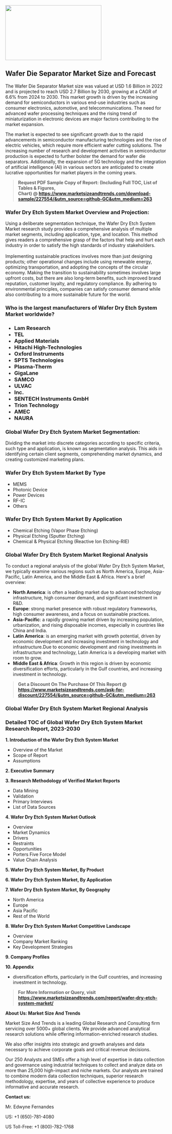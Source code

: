 <p><img class="alignnone size-medium wp-image-20088" src="https://ffe5etoiles.com/wp-content/uploads/2024/12/MST1-300x171.png" alt="" width="300" height="171" /></p><h2>Wafer Die Separator Market Size and Forecast</h2><p>The Wafer Die Separator Market size was valued at USD 1.6 Billion in 2022 and is projected to reach USD 2.7 Billion by 2030, growing at a CAGR of 6.6% from 2024 to 2030. This market growth is driven by the increasing demand for semiconductors in various end-use industries such as consumer electronics, automotive, and telecommunications. The need for advanced wafer processing techniques and the rising trend of miniaturization in electronic devices are major factors contributing to the market expansion.</p><p>The market is expected to see significant growth due to the rapid advancements in semiconductor manufacturing technologies and the rise of electric vehicles, which require more efficient wafer cutting solutions. The increasing number of research and development activities in semiconductor production is expected to further bolster the demand for wafer die separators. Additionally, the expansion of 5G technology and the integration of artificial intelligence (AI) in various sectors are anticipated to create lucrative opportunities for market players in the coming years.</p></p><blockquote id="" class=""><strong>Request PDF Sample Copy of Report: (Including Full TOC, List of Tables &amp; Figures, Chart)&nbsp;@&nbsp;<strong><a href="https://www.marketsizeandtrends.com/download-sample/227554/&utm_source=github-GC&utm_medium=263" target="_blank">https://www.marketsizeandtrends.com/download-sample/227554/&utm_source=github-GC&utm_medium=263</a></strong></strong></blockquote><h3 id="" class="">Wafer Dry Etch System Market&nbsp;Overview and Projection:</h3><p id="" class="">Using a deliberate segmentation technique, the Wafer Dry Etch System Market research study provides a comprehensive analysis of multiple market segments, including application, type, and location. This method gives readers a comprehensive grasp of the factors that help and hurt each industry in order to satisfy the high standards of industry stakeholders. <br /> <br />Implementing sustainable practices involves more than just designing products; other operational changes include using renewable energy, optimizing transportation, and adopting the concepts of the circular economy. Making the transition to sustainability sometimes involves large upfront costs, but there are also long-term benefits, such improved brand reputation, customer loyalty, and regulatory compliance. By adhering to environmental principles, companies can satisfy consumer demand while also contributing to a more sustainable future for the world.</p><h3 id="" class="">Who is the largest manufacturers of&nbsp;Wafer Dry Etch System Market worldwide?</h3><h3 class=""><p><ul><li>Lam Research </li><li> TEL </li><li> Applied Materials </li><li> Hitachi High-Technologies </li><li> Oxford Instruments </li><li> SPTS Technologies </li><li> Plasma-Therm </li><li> GigaLane </li><li> SAMCO </li><li> ULVAC </li><li> Inc. </li><li> SENTECH Instruments GmbH </li><li> Trion Technology </li><li> AMEC </li><li> NAURA</li></ul></p></h3><h3 id="" class="">Global&nbsp;Wafer Dry Etch System Market Segmentation:</h3><p id="" class="">Dividing the market into discrete categories according to specific criteria, such type and application, is known as segmentation analysis. This aids in identifying certain client segments, comprehending market dynamics, and creating customized marketing plans.</p><h3 id="" class="">Wafer Dry Etch System Market&nbsp;By Type</h3><p><p><ul><li>MEMS</li><li> Photonic Device</li><li> Power Devices</li><li> RF-IC</li><li> Others</p></li></ul></p></p><h3 id="" class="">Wafer Dry Etch System Market&nbsp;By Application</h3><p class=""><p><ul><li>Chemical Etching (Vapor Phase Etching)</li><li> Physical Etching (Sputter Etching)</li><li> Chemical & Physical Etching (Reactive Ion Etching-RIE)</li></ul></p></p><h3 id="" class="">Global Wafer Dry Etch System Market Regional Analysis</h3><p id="" class="">To conduct a regional analysis of the global Wafer Dry Etch System Market, we typically examine various regions such as North America, Europe, Asia-Pacific, Latin America, and the Middle East &amp; Africa. Here's a brief overview:</p><ul><li><strong>North America</strong>: is often a leading market due to advanced technology infrastructure, high consumer demand, and significant investment in R&amp;D.</li><li><strong>Europe</strong>: strong market presence with robust regulatory frameworks, high consumer awareness, and a focus on sustainable practices.</li><li><strong>Asia-Pacific</strong>: a rapidly growing market driven by increasing population, urbanization, and rising disposable incomes, especially in countries like China and India.</li><li><strong>Latin America</strong>: is an emerging market with growth potential, driven by economic development and increasing investment in technology and infrastructure.Due to economic development and rising investments in infrastructure and technology, Latin America is a developing market with room to grow.</li><li><strong>Middle East &amp; Africa</strong>: Growth in this region is driven by economic diversification efforts, particularly in the Gulf countries, and increasing investment in technology.</li></ul><blockquote id="" class=""><strong>Get a Discount On The Purchase Of This Report @ <strong><a href="https://www.marketsizeandtrends.com/ask-for-discount/227554/&utm_source=github-GC&utm_medium=263" target="_blank">https://www.marketsizeandtrends.com/ask-for-discount/227554/&utm_source=github-GC&utm_medium=263</a></strong></strong></blockquote><h3 id="" class="">Global Wafer Dry Etch System Market Regional Analysis</h3><h3 id="" class="">Detailed TOC of Global Wafer Dry Etch System Market Research Report, 2023-2030</h3><p id="" class=""><strong>1. Introduction of the Wafer Dry Etch System Market</strong></p><ul><li>Overview of the Market</li><li>Scope of Report</li><li>Assumptions</li></ul><p id="" class=""><strong>2. Executive Summary</strong></p><p id="" class=""><strong>3. Research Methodology of Verified Market Reports</strong></p><ul><li>Data Mining</li><li>Validation</li><li>Primary Interviews</li><li>List of Data Sources</li></ul><p id="" class=""><strong>4. Wafer Dry Etch System Market Outlook</strong></p><ul><li>Overview</li><li>Market Dynamics</li><li>Drivers</li><li>Restraints</li><li>Opportunities</li><li>Porters Five Force Model</li><li>Value Chain Analysis</li></ul><p id="" class=""><strong>5. Wafer Dry Etch System Market, By Product</strong></p><p id="" class=""><strong>6. Wafer Dry Etch System Market, By Application</strong></p><p id="" class=""><strong>7. Wafer Dry Etch System Market, By Geography</strong></p><ul><li>North America</li><li>Europe</li><li>Asia Pacific</li><li>Rest of the World</li></ul><p id="" class=""><strong>8. Wafer Dry Etch System Market Competitive Landscape</strong></p><ul><li>Overview</li><li>Company Market Ranking</li><li>Key Development Strategies</li></ul><p id="" class=""><strong>9. Company Profiles</strong></p><p id="" class=""><strong>10. Appendix</strong></p><ul><li>diversification efforts, particularly in the Gulf countries, and increasing investment in technology.</li></ul><blockquote id="" class=""><strong>For More Information or Query, visit <strong><strong><a href="https://www.marketsizeandtrends.com/report/wafer-dry-etch-system-market/" target="_blank">https://www.marketsizeandtrends.com/report/wafer-dry-etch-system-market/</a></strong></strong></strong></blockquote><p id="" class=""><strong>About Us: Market Size And Trends</strong></p><p id="" class="">Market Size And Trends is a leading Global Research and Consulting firm servicing over 5000+ global clients. We provide advanced analytical research solutions while offering information-enriched research studies.</p><p id="" class="">We also offer insights into strategic and growth analyses and data necessary to achieve corporate goals and critical revenue decisions.</p><p id="" class="">Our 250 Analysts and SMEs offer a high level of expertise in data collection and governance using industrial techniques to collect and analyze data on more than 25,000 high-impact and niche markets. Our analysts are trained to combine modern data collection techniques, superior research methodology, expertise, and years of collective experience to produce informative and accurate research.</p><p id="" class=""><strong>Contact us:</strong></p><p id="" class="">Mr. Edwyne Fernandes</p><p id="" class="">US: +1 (650)-781-4080</p><p id="" class="">US Toll-Free: +1 (800)-782-1768</p>
